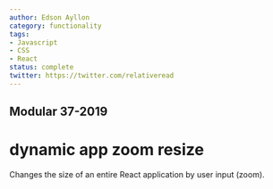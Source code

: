 ```yaml
---
author: Edson Ayllon
category: functionality
tags:
- Javascript
- CSS
- React
status: complete
twitter: https://twitter.com/relativeread
---
```


## Modular 37-2019

# dynamic app zoom resize
 
Changes the size of an entire React application by user input (zoom).
